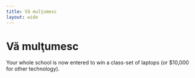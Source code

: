```yaml
---
title: Vă mulţumesc
layout: wide
---
```


# Vă mulţumesc

Your whole school is now entered to win a class-set of laptops (or $10,000 for other technology).